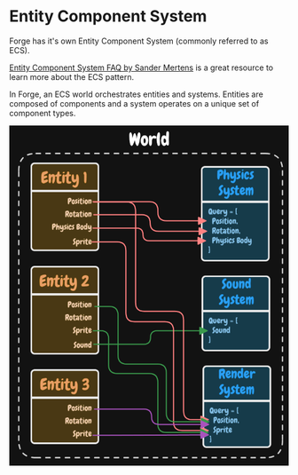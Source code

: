 # Entity Component System

Forge has it's own Entity Component System (commonly referred to as ECS). 

[Entity Component System FAQ by Sander Mertens](https://github.com/SanderMertens/ecs-faq) is a great resource to learn more about the ECS pattern.

In Forge, an ECS world orchestrates entities and systems. Entities are composed of components and a system operates on a unique set of component types.

![image](../../../static/img/ecs.png)